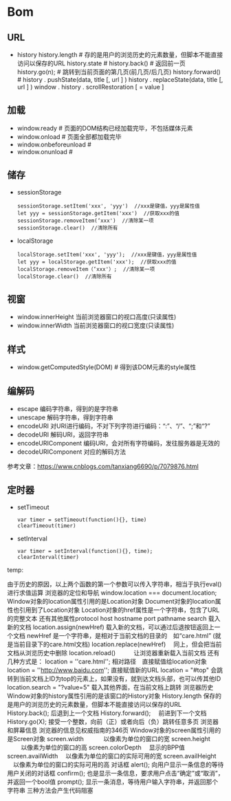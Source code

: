 # Bom

## URL
- history
  history.length  # 存的是用户的浏览历史的元素数量，但脚本不能直接访问以保存的URL
  history.state  # 
  history.back()  # 返回前一页
  history.go(n);  # 跳转到当前页面的第几页(前几页/后几页)
  history.forward()  # 
  history . pushState(data, title [, url ] )
  history . replaceState(data, title [, url ] )
  window . history . scrollRestoration [ = value ]

## 加载
- window.ready  # 页面的DOM结构已经加载完毕，不包括媒体元素
- window.onload  # 页面全部都加载完毕
- window.onbeforeunload  # 
- window.onunload  # 

## 储存
- sessionStorage
  ```
  sessionStorage.setItem('xxx', 'yyy')  //xxx是键值，yyy是属性值
  let yyy = sessionStorage.getItem('xxx')  //获取xxx的值
  sessionStorage.removeItem(‘xxx')  //清除某一项
  sessionStorage.clear()  //清除所有
  ```
- localStorage
  ```
  localStorage.setItem('xxx', 'yyy');  //xxx是键值，yyy是属性值
  let yyy = localStorage.getItem('xxx');  //获取xxx的值
  localStorage.removeItem（‘xxx'）;  //清除某一项
  localStorage.clear()  //清除所有
  ```

## 视窗
- window.innerHeight
  当前浏览器窗口的视口高度(只读属性)
- window.innerWidth
  当前浏览器窗口的视口宽度(只读属性)

## 样式
- window.getComputedStyle(DOM)  # 得到该DOM元素的style属性


## 编解码
- escape
  编码字符串，得到的是字符串
- unescape
  解码字符串，得到字符串
- encodeURI
  对URI进行编码，不对下列字符进行编码：“:”、“/”、“;”和“?”
- decodeURI
  解码URI，返回字符串
- encodeURIComponent
  编码URI，会对所有字符编码，发往服务器是无效的
- decodeURIComponent
  对应的解码方法

参考文章：https://www.cnblogs.com/tanxiang6690/p/7079876.html

## 定时器
- setTimeout
  ```
  var timer = setTimeout(function(){}, time)
  clearTimeout(timer)
  ```
- setInterval
  ```
  var timer = setInterval(function(){}, time);
  clearInterval(timer)
  ```





temp:

由于历史的原因，以上两个函数的第一个参数可以传入字符串，相当于执行eval()进行求值运算
浏览器的定位和导航
window.location === document.location;
Window对象的location属性引用的是Location对象
Document对象的location属性也引用到了Location对象
Location对象的href属性是一个字符串，包含了URL的完整文本
还有其他属性protocol host hostname port pathname search
载入新的文档
location.assign(newHref) 载入新的文档，可以通过后退按钮返回上一个文档
newHref 是一个字符串，是相对于当前文档的目录的　如“care.html” (就是当前目录下的care.html文档)
location.replace(newHref)　 同上，但会把当前文档从浏览历史中删除
location.reload()　　　让浏览器重新载入当前文档
还有几种方式是：
location = ''care.html''; 相对路径　直接赋值给location对象
location = ''http://www.baidu.com''; 直接赋值新的URL
location = "#top" 会跳转到当前文档上ID为top的元素上，如果没有，就到达文档头部，也可以传其他ID
location.search = "?value=5" 载入其他界面，在当前文档上跳转
浏览器历史
Window对象的history属性引用的是该窗口的History对象
History.length 保存的是用户的浏览历史的元素数量，但脚本不能直接访问以保存的URL
History.back(); 后退到上一个文档
History.forward();　 前进到下一个文档
History.go(X); 接受一个整数，向前（正）或者向后（负）跳转任意多页
浏览器和屏幕信息
浏览器的信息见权威指南的346页
Window对象的screen属性引用的是Screen对象
screen.width 　　　以像素为单位的窗口的宽
screen.height 　　 以像素为单位的窗口的高
screen.colorDepth　 显示的BPP值
screen.availWidth　 以像素为单位的窗口的实际可用的宽
screen.availHeight 　以像素为单位的窗口的实际可用的高
对话框
alert(); 向用户显示一条信息的等待用户关闭的对话框
confirm(); 也是显示一条信息，要求用户点击“确定”或“取消”，并返回一个bool值
prompt(); 显示一条消息，等待用户输入字符串，并返回那个字符串
三种方法会产生代码阻塞